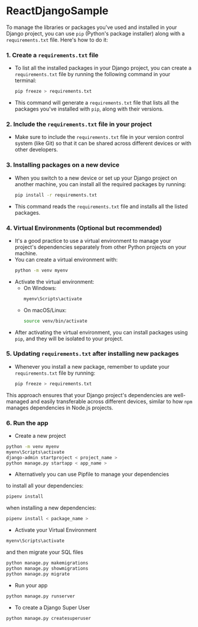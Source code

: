 # ReactDjangoSample

To manage the libraries or packages you've used and installed in your Django project, you can use `pip` (Python's package installer) along with a `requirements.txt` file. Here's how to do it:

### 1. **Create a `requirements.txt` file**

- To list all the installed packages in your Django project, you can create a `requirements.txt` file by running the following command in your terminal:
  ```bash
  pip freeze > requirements.txt
  ```
- This command will generate a `requirements.txt` file that lists all the packages you've installed with `pip`, along with their versions.

### 2. **Include the `requirements.txt` file in your project**

- Make sure to include the `requirements.txt` file in your version control system (like Git) so that it can be shared across different devices or with other developers.

### 3. **Installing packages on a new device**

- When you switch to a new device or set up your Django project on another machine, you can install all the required packages by running:
  ```bash
  pip install -r requirements.txt
  ```
- This command reads the `requirements.txt` file and installs all the listed packages.

### 4. **Virtual Environments (Optional but recommended)**

- It's a good practice to use a virtual environment to manage your project's dependencies separately from other Python projects on your machine.
- You can create a virtual environment with:
  ```bash
  python -m venv myenv
  ```
- Activate the virtual environment:
  - On Windows:
    ```bash
    myenv\Scripts\activate
    ```
  - On macOS/Linux:
    ```bash
    source venv/bin/activate
    ```
- After activating the virtual environment, you can install packages using `pip`, and they will be isolated to your project.

### 5. **Updating `requirements.txt` after installing new packages**

- Whenever you install a new package, remember to update your `requirements.txt` file by running:
  ```bash
  pip freeze > requirements.txt
  ```

This approach ensures that your Django project's dependencies are well-managed and easily transferable across different devices, similar to how `npm` manages dependencies in Node.js projects.

### 6. Run the app

- Create a new project

```bash
python -m venv myenv
myenv\Scripts\activate
django-admin startproject < project_name >
python manage.py startapp < app_name >
```

- Alternatively you can use Pipfile to manage your dependencies

to install all your dependencies:

```bash
pipenv install
```

when installing a new dependencies:

```bash
pipenv install < package_name >
```

- Activate your Virtual Environment

```bash
myenv\Scripts\activate
```

and then migrate your SQL files

```bash
python manage.py makemigrations
python manage.py showmigrations
python manage.py migrate
```

- Run your app

```bash
python manage.py runserver
```

- To create a Django Super User

```bash
python manage.py createsuperuser
```
